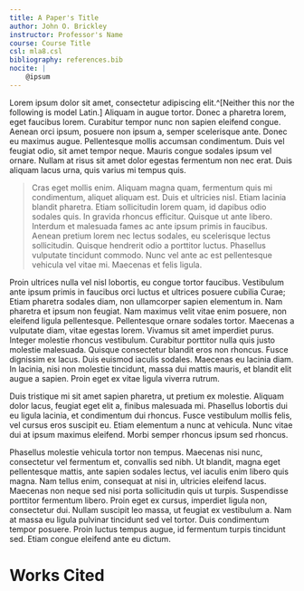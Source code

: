 ```yaml
---
title: A Paper's Title
author: John O. Brickley
instructor: Professor's Name
course: Course Title
csl: mla8.csl
bibliography: references.bib
nocite: |
    @ipsum
---
```


Lorem ipsum dolor sit amet, consectetur adipiscing elit.^[Neither this nor the following is model Latin.] Aliquam in augue tortor. Donec a pharetra lorem, eget faucibus lorem. Curabitur tempor nunc non sapien eleifend congue. Aenean orci ipsum, posuere non ipsum a, semper scelerisque ante. Donec eu maximus augue. Pellentesque mollis accumsan condimentum. Duis vel feugiat odio, sit amet tempor neque. Mauris congue sodales ipsum vel ornare. Nullam at risus sit amet dolor egestas fermentum non nec erat. Duis aliquam lacus urna, quis varius mi tempus quis.

> Cras eget mollis enim. Aliquam magna quam, fermentum quis mi condimentum, aliquet aliquam est. Duis et ultricies nisl. Etiam lacinia blandit pharetra. Etiam sollicitudin lorem quam, id dapibus odio sodales quis. In gravida rhoncus efficitur. Quisque ut ante libero. Interdum et malesuada fames ac ante ipsum primis in faucibus. Aenean pretium lorem nec lectus sodales, eu scelerisque lectus sollicitudin. Quisque hendrerit odio a porttitor luctus. Phasellus vulputate tincidunt commodo. Nunc vel ante ac est pellentesque vehicula vel vitae mi. Maecenas et felis ligula.

Proin ultrices nulla vel nisl lobortis, eu congue tortor faucibus. Vestibulum ante ipsum primis in faucibus orci luctus et ultrices posuere cubilia Curae; Etiam pharetra sodales diam, non ullamcorper sapien elementum in. Nam pharetra et ipsum non feugiat. Nam maximus velit vitae enim posuere, non eleifend ligula pellentesque. Pellentesque ornare sodales tortor. Maecenas a vulputate diam, vitae egestas lorem. Vivamus sit amet imperdiet purus. Integer molestie rhoncus vestibulum. Curabitur porttitor nulla quis justo molestie malesuada. Quisque consectetur blandit eros non rhoncus. Fusce dignissim ex lacus. Duis euismod iaculis sodales. Maecenas eu lacinia diam. In lacinia, nisi non molestie tincidunt, massa dui mattis mauris, et blandit elit augue a sapien. Proin eget ex vitae ligula viverra rutrum.

Duis tristique mi sit amet sapien pharetra, ut pretium ex molestie. Aliquam dolor lacus, feugiat eget elit a, finibus malesuada mi. Phasellus lobortis dui eu ligula lacinia, et condimentum dui rhoncus. Fusce vestibulum mollis felis, vel cursus eros suscipit eu. Etiam elementum a nunc at vehicula. Nunc vitae dui at ipsum maximus eleifend. Morbi semper rhoncus ipsum sed rhoncus.

Phasellus molestie vehicula tortor non tempus. Maecenas nisi nunc, consectetur vel fermentum et, convallis sed nibh. Ut blandit, magna eget pellentesque mattis, ante sapien sodales lectus, vel iaculis enim libero quis magna. Nam tellus enim, consequat at nisi in, ultricies eleifend lacus. Maecenas non neque sed nisi porta sollicitudin quis ut turpis. Suspendisse porttitor fermentum libero. Proin eget ex cursus, imperdiet ligula non, consectetur dui. Nullam suscipit leo massa, ut feugiat ex vestibulum a. Nam at massa eu ligula pulvinar tincidunt sed vel tortor. Duis condimentum tempor posuere. Proin luctus tempus augue, id fermentum turpis tincidunt sed. Etiam congue eleifend ante eu dictum.

# Works Cited #
